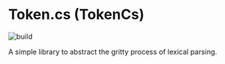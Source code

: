 # Token.cs (TokenCs)

![build](https://github.com/zeplar-exe/Token.cs/actions/workflows/dotnet.yml/badge.svg)

A simple library to abstract the gritty process of lexical parsing.